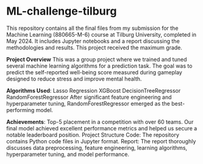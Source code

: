# ML-challenge-tilburg

This repository contains all the final files from my submission for the Machine Learning (880665-M-6) course at Tilburg University, completed in May 2024. It includes Jupyter notebooks and a report discussing the methodologies and results. This project received the maximum grade.

**Project Overview**
This was a group project where we trained and tuned several machine learning algorithms for a prediction task. The goal was to predict the self-reported well-being score measured during gameplay designed to reduce stress and improve mental health.

**Algorithms Used**:
Lasso Regression
XGBoost
DecisionTreeRegressor
RandomForestRegressor
After significant feature engineering and hyperparameter tuning, RandomForestRegressor emerged as the best-performing model.

**Achievements**:
Top-5 placement in a competition with over 60 teams.
Our final model achieved excellent performance metrics and helped us secure a notable leaderboard position.
Project Structure
Code: The repository contains Python code files in Jupyter format.
Report: The report thoroughly discusses data preprocessing, feature engineering, learning algorithms, hyperparameter tuning, and model performance.
